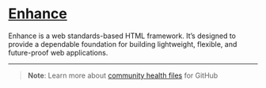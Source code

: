 # [Enhance](https://enhance.dev)

Enhance is a web standards-based HTML framework. It’s designed to provide a dependable foundation for building lightweight, flexible, and future-proof web applications.

---

> **Note**: Learn more about [community health files](https://docs.github.com/en/communities/setting-up-your-project-for-healthy-contributions/creating-a-default-community-health-file) for GitHub
